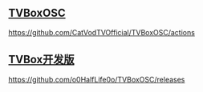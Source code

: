 ## [TVBoxOSC](https://github.com/CatVodTVOfficial/TVBoxOSC "点击查看")

https://github.com/CatVodTVOfficial/TVBoxOSC/actions

## [TVBox开发版](https://github.com/o0HalfLife0o/TVBoxOSC "点击查看")

https://github.com/o0HalfLife0o/TVBoxOSC/releases
